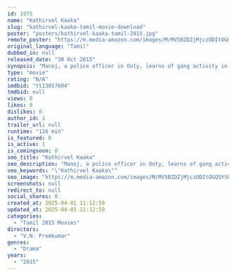 ```yaml
---
id: 1975
name: "Kathirvel Kaaka"
slug: "kathirvel-kaaka-tamil-movie-download"
poster: "posters/kathirvel-kaaka-tamil-2015.jpg"
remote_poster: "https://m.media-amazon.com/images/M/MV5BZDZjMjczODItOGQ5YS00NDY2LTkxY2EtYjhiYmY4MjhjNmFjXkEyXkFqcGdeQXVyMTEzNzg0Mjkx._V1_SX300.jpg"
original_language: "Tamil"
dubbed_in: null
released_date: "30 Oct 2015"
synopsis: "Manoj, a police officer in Ooty, learns of gang activity in the city. Along with his friend and four police officers, Manoj begins his mission to take down the gang, but justice comes at a heavy price."
type: "movie"
rating: "N/A"
imdbid: "tt13057604"
tmdbid: null
views: 0
likes: 0
dislikes: 0
author_id: 1
trailer_url: null
runtime: "116 min"
is_featured: 0
is_active: 1
is_comingsoon: 0
seo_title: "Kathirvel Kaaka"
seo_description: "Manoj, a police officer in Ooty, learns of gang activity in the city. Along with his friend and four police officers, Manoj begins his mission to take down the gang, but justice comes at a heavy price."
seo_keywords: "\"Kathirvel Kaaka\""
seo_image: "https://m.media-amazon.com/images/M/MV5BZDZjMjczODItOGQ5YS00NDY2LTkxY2EtYjhiYmY4MjhjNmFjXkEyXkFqcGdeQXVyMTEzNzg0Mjkx._V1_SX300.jpg"
screenshots: null
redirect_to: null
social_shares: 0
created_at: 2025-04-01 11:12:59
updated_at: 2025-04-01 11:12:59
categories:
  - "Tamil 2015 Movies"
directors:
  - "V.N. Premkumar"
genres:
  - "Drama"
years:
  - "2015"
---
```

